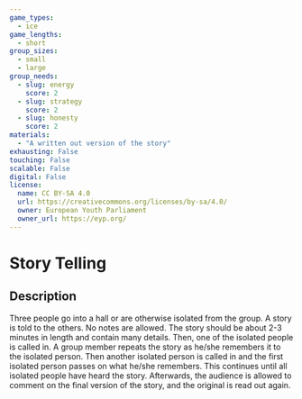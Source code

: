 ```yaml
---
game_types:
  - ice
game_lengths:
  - short
group_sizes:
  - small
  - large
group_needs:
  - slug: energy
    score: 2
  - slug: strategy
    score: 2
  - slug: honesty
    score: 2
materials:
  - "A written out version of the story"
exhausting: False
touching: False
scalable: False
digital: False
license:
  name: CC BY-SA 4.0
  url: https://creativecommons.org/licenses/by-sa/4.0/
  owner: European Youth Parliament
  owner_url: https://eyp.org/
---
```

# Story Telling

## Description
Three people go into a hall or are otherwise isolated from the group. A story is told to the others. No notes are allowed. The story should be about 2-3 minutes in length and contain many details. Then, one of the isolated people is called in. A group member repeats the story as he/she remembers it to the isolated person. Then another isolated person is called in and the first isolated person passes on what he/she remembers. This continues until all isolated people have heard the story. Afterwards, the audience is allowed to comment on the final version of the story, and the original is read out again.
